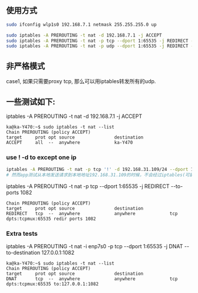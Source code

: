 ## 使用方式
```bash
sudo ifconfig wlp1s0 192.168.7.1 netmask 255.255.255.0 up

sudo iptables -A PREROUTING -t nat -d 192.168.7.1 -j ACCEPT
sudo iptables -A PREROUTING -t nat -p tcp --dport 1:65535 -j REDIRECT --to-ports 1082
sudo iptables -A PREROUTING -t nat -p udp --dport 1:65535 -j REDIRECT --to-ports 1082
```

## 非严格模式
case1, 如果只需要proxy tcp, 那么可以用iptables转发所有的udp.

## 一些测试如下:

iptables -A PREROUTING -t nat -d 192.168.7.1 -j ACCEPT
```result
ka@ka-Y470:~$ sudo iptables -t nat --list
Chain PREROUTING (policy ACCEPT)
target     prot opt source               destination         
ACCEPT     all  --  anywhere             ka-Y470 
```
### use ! -d to except one ip
```bash
iptables -A PREROUTING -t nat -p tcp '!' -d 192.168.31.109/24 --dport 1:65535 -j REDIRECT --to-ports 1082
# 然而app测试从本地发送请求到本地地址192.168.31.109的时候，不会经过iptables(可能会和localhost 127.0.0.1做类似的处理)
```


iptables -A PREROUTING -t nat -p tcp --dport 1:65535 -j REDIRECT --to-ports 1082
```result
Chain PREROUTING (policy ACCEPT)
target     prot opt source               destination         
REDIRECT   tcp  --  anywhere             anywhere             tcp dpts:tcpmux:65535 redir ports 1082
```



### Extra tests
iptables -A PREROUTING -t nat -i enp7s0 -p tcp --dport 1:65535 -j DNAT --to-destination 127.0.0.1:1082

```result
ka@ka-Y470:~$ sudo iptables -t nat --list
Chain PREROUTING (policy ACCEPT)
target     prot opt source               destination
DNAT       tcp  --  anywhere             anywhere             tcp dpts:tcpmux:65535 to:127.0.0.1:1082
```
